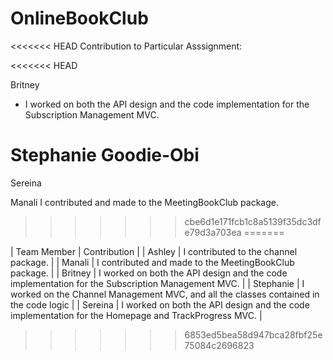 # OnlineBookClub

<<<<<<< HEAD
Contribution to Particular Asssignment:

<<<<<<< HEAD


Britney
- I worked on both the API design and the code implementation for the Subscription Management MVC.

Stephanie Goodie-Obi
=======
Sereina


Manali
I contributed and made to the MeetingBookClub package. 
>>>>>>> cbe6d1e171fcb1c8a5139f35dc3dfe79d3a703ea
=======


| Team Member | Contribution |
| Ashley | I contributed to the channel package.  |
| Manali  |   I contributed and made to the MeetingBookClub package.  |
| Britney | I worked on both the API design and the code implementation for the Subscription Management MVC.     |
| Stephanie    | I worked on the Channel Management MVC, and all the classes contained in the code logic    |
| Sereina    | I worked on both the API design and the code implementation for the Homepage and TrackProgress MVC.    |


>>>>>>> 6853ed5bea58d947bca28fbf25e75084c2696823
